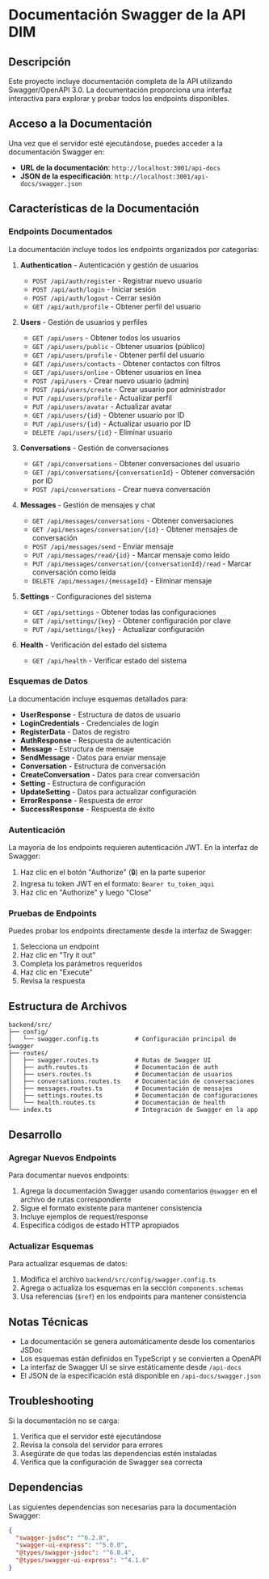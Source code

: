 # Documentación Swagger de la API DIM

## Descripción

Este proyecto incluye documentación completa de la API utilizando Swagger/OpenAPI 3.0. La documentación proporciona una interfaz interactiva para explorar y probar todos los endpoints disponibles.

## Acceso a la Documentación

Una vez que el servidor esté ejecutándose, puedes acceder a la documentación Swagger en:

- **URL de la documentación**: `http://localhost:3001/api-docs`
- **JSON de la especificación**: `http://localhost:3001/api-docs/swagger.json`

## Características de la Documentación

### Endpoints Documentados

La documentación incluye todos los endpoints organizados por categorías:

1. **Authentication** - Autenticación y gestión de usuarios
   - `POST /api/auth/register` - Registrar nuevo usuario
   - `POST /api/auth/login` - Iniciar sesión
   - `POST /api/auth/logout` - Cerrar sesión
   - `GET /api/auth/profile` - Obtener perfil del usuario

2. **Users** - Gestión de usuarios y perfiles
   - `GET /api/users` - Obtener todos los usuarios
   - `GET /api/users/public` - Obtener usuarios (público)
   - `GET /api/users/profile` - Obtener perfil del usuario
   - `GET /api/users/contacts` - Obtener contactos con filtros
   - `GET /api/users/online` - Obtener usuarios en línea
   - `POST /api/users` - Crear nuevo usuario (admin)
   - `POST /api/users/create` - Crear usuario por administrador
   - `PUT /api/users/profile` - Actualizar perfil
   - `PUT /api/users/avatar` - Actualizar avatar
   - `GET /api/users/{id}` - Obtener usuario por ID
   - `PUT /api/users/{id}` - Actualizar usuario por ID
   - `DELETE /api/users/{id}` - Eliminar usuario

3. **Conversations** - Gestión de conversaciones
   - `GET /api/conversations` - Obtener conversaciones del usuario
   - `GET /api/conversations/{conversationId}` - Obtener conversación por ID
   - `POST /api/conversations` - Crear nueva conversación

4. **Messages** - Gestión de mensajes y chat
   - `GET /api/messages/conversations` - Obtener conversaciones
   - `GET /api/messages/conversation/{id}` - Obtener mensajes de conversación
   - `POST /api/messages/send` - Enviar mensaje
   - `PUT /api/messages/read/{id}` - Marcar mensaje como leído
   - `PUT /api/messages/conversation/{conversationId}/read` - Marcar conversación como leída
   - `DELETE /api/messages/{messageId}` - Eliminar mensaje

5. **Settings** - Configuraciones del sistema
   - `GET /api/settings` - Obtener todas las configuraciones
   - `GET /api/settings/{key}` - Obtener configuración por clave
   - `PUT /api/settings/{key}` - Actualizar configuración

6. **Health** - Verificación del estado del sistema
   - `GET /api/health` - Verificar estado del sistema

### Esquemas de Datos

La documentación incluye esquemas detallados para:

- **UserResponse** - Estructura de datos de usuario
- **LoginCredentials** - Credenciales de login
- **RegisterData** - Datos de registro
- **AuthResponse** - Respuesta de autenticación
- **Message** - Estructura de mensaje
- **SendMessage** - Datos para enviar mensaje
- **Conversation** - Estructura de conversación
- **CreateConversation** - Datos para crear conversación
- **Setting** - Estructura de configuración
- **UpdateSetting** - Datos para actualizar configuración
- **ErrorResponse** - Respuesta de error
- **SuccessResponse** - Respuesta de éxito

### Autenticación

La mayoría de los endpoints requieren autenticación JWT. En la interfaz de Swagger:

1. Haz clic en el botón "Authorize" (🔒) en la parte superior
2. Ingresa tu token JWT en el formato: `Bearer tu_token_aqui`
3. Haz clic en "Authorize" y luego "Close"

### Pruebas de Endpoints

Puedes probar los endpoints directamente desde la interfaz de Swagger:

1. Selecciona un endpoint
2. Haz clic en "Try it out"
3. Completa los parámetros requeridos
4. Haz clic en "Execute"
5. Revisa la respuesta

## Estructura de Archivos

```
backend/src/
├── config/
│   └── swagger.config.ts          # Configuración principal de Swagger
├── routes/
│   ├── swagger.routes.ts          # Rutas de Swagger UI
│   ├── auth.routes.ts             # Documentación de auth
│   ├── users.routes.ts            # Documentación de usuarios
│   ├── conversations.routes.ts    # Documentación de conversaciones
│   ├── messages.routes.ts         # Documentación de mensajes
│   ├── settings.routes.ts         # Documentación de configuraciones
│   └── health.routes.ts           # Documentación de health
└── index.ts                       # Integración de Swagger en la app
```

## Desarrollo

### Agregar Nuevos Endpoints

Para documentar nuevos endpoints:

1. Agrega la documentación Swagger usando comentarios `@swagger` en el archivo de rutas correspondiente
2. Sigue el formato existente para mantener consistencia
3. Incluye ejemplos de request/response
4. Especifica códigos de estado HTTP apropiados

### Actualizar Esquemas

Para actualizar esquemas de datos:

1. Modifica el archivo `backend/src/config/swagger.config.ts`
2. Agrega o actualiza los esquemas en la sección `components.schemas`
3. Usa referencias (`$ref`) en los endpoints para mantener consistencia

## Notas Técnicas

- La documentación se genera automáticamente desde los comentarios JSDoc
- Los esquemas están definidos en TypeScript y se convierten a OpenAPI
- La interfaz de Swagger UI se sirve estáticamente desde `/api-docs`
- El JSON de la especificación está disponible en `/api-docs/swagger.json`

## Troubleshooting

Si la documentación no se carga:

1. Verifica que el servidor esté ejecutándose
2. Revisa la consola del servidor para errores
3. Asegúrate de que todas las dependencias estén instaladas
4. Verifica que la configuración de Swagger sea correcta

## Dependencias

Las siguientes dependencias son necesarias para la documentación Swagger:

```json
{
  "swagger-jsdoc": "^6.2.8",
  "swagger-ui-express": "^5.0.0",
  "@types/swagger-jsdoc": "^6.0.4",
  "@types/swagger-ui-express": "^4.1.6"
}
```
